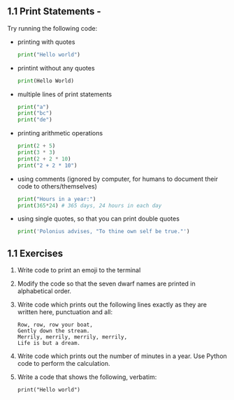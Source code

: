 ## 1.1 Print Statements -

Try running the following code:

- printing with quotes

  ```python
  print("Hello world")
  ```

- printint without any quotes

  ```python
  print(Hello World)
  ```

- multiple lines of print statements

  ```python
  print("a")
  print("bc")
  print("de")
  ```

- printing arithmetic operations

  ```python
  print(2 + 5)
  print(3 * 3)
  print(2 + 2 * 10)
  print("2 + 2 * 10")
  ```

- using comments (ignored by computer, for humans to document their code to others/themselves)

  ```python
  print("Hours in a year:")
  print(365*24) # 365 days, 24 hours in each day
  ```

- using single quotes, so that you can print double quotes

  ```python
  print('Polonius advises, "To thine own self be true."')

  ```

## 1.1 Exercises

1. Write code to print an emoji to the terminal

2. Modify the code so that the seven dwarf names are printed in alphabetical order.

3. Write code which prints out the following lines exactly as they are written here, punctuation and all:

   ```text
   Row, row, row your boat,
   Gently down the stream.
   Merrily, merrily, merrily, merrily,
   Life is but a dream.
   ```

4. Write code which prints out the number of minutes in a year. Use Python code to perform the calculation.

5. Write a code that shows the following, verbatim:
   ```text
   print("Hello world")
   ```
